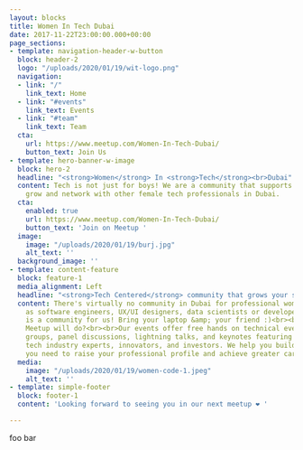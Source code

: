 ```yaml
---
layout: blocks
title: Women In Tech Dubai
date: 2017-11-22T23:00:00.000+00:00
page_sections:
- template: navigation-header-w-button
  block: header-2
  logo: "/uploads/2020/01/19/wit-logo.png"
  navigation:
  - link: "/"
    link_text: Home
  - link: "#events"
    link_text: Events
  - link: "#team"
    link_text: Team
  cta:
    url: https://www.meetup.com/Women-In-Tech-Dubai/
    button_text: Join Us
- template: hero-banner-w-image
  block: hero-2
  headline: "<strong>Women</strong> In <strong>Tech</strong><br>Dubai"
  content: Tech is not just for boys! We are a community that supports you to learn,
    grow and network with other female tech professionals in Dubai.
  cta:
    enabled: true
    url: https://www.meetup.com/Women-In-Tech-Dubai/
    button_text: 'Join on Meetup '
  image:
    image: "/uploads/2020/01/19/burj.jpg"
    alt_text: ''
  background_image: ''
- template: content-feature
  block: feature-1
  media_alignment: Left
  headline: "<strong>Tech Centered</strong> community that grows your skills and network"
  content: There's virtually no community in Dubai for professional women who work
    as software engineers, UX/UI designers, data scientists or developers. Now this
    is a community for us! Bring your laptop &amp; your friend :)<br><br>What our
    Meetup will do?<br><br>Our events offer free hands on technical events, study
    groups, panel discussions, lightning talks, and keynotes featuring influential
    tech industry experts, innovators, and investors. We help you build the skills
    you need to raise your professional profile and achieve greater career success.
  media:
    image: "/uploads/2020/01/19/women-code-1.jpeg"
    alt_text: ''
- template: simple-footer
  block: footer-1
  content: 'Looking forward to seeing you in our next meetup ❤︎ '

---
```

foo bar